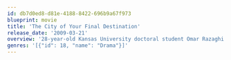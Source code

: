 ```yaml
---
id: db7d0ed8-d81e-4188-8422-696b9a67f973
blueprint: movie
title: 'The City of Your Final Destination'
release_date: '2009-03-21'
overview: '28-year-old Kansas University doctoral student Omar Razaghi wins a grant to write a biography of Latin American writer Jules Gund. Omar must get through to three people who were close to Gund--his brother, widow, and younger mistress--so he can get authorization to write the biography. Written by Marisa_Gabriella, edited by Krystal Frauendienst'
genres: '[{"id": 18, "name": "Drama"}]'
---
```

